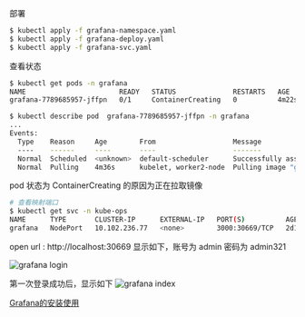 部署
```sh
$ kubectl apply -f grafana-namespace.yaml
$ kubectl apply -f grafana-deploy.yaml
$ kubectl apply -f grafana-svc.yaml
```

查看状态

```sh
$ kubectl get pods -n grafana
NAME                       READY   STATUS              RESTARTS   AGE
grafana-7789685957-jffpn   0/1     ContainerCreating   0          4m22s

$ kubectl describe pod  grafana-7789685957-jffpn -n grafana
...
Events:
  Type    Reason     Age        From                   Message
  ----    ------     ----       ----                   -------
  Normal  Scheduled  <unknown>  default-scheduler      Successfully assigned kube-ops/grafana-7789685957-jffpn to worker2-node
  Normal  Pulling    4m36s      kubelet, worker2-node  Pulling image "grafana/grafana:laster"
```
pod 状态为 ContainerCreating 的原因为正在拉取镜像


```sh
# 查看映射端口
$ kubectl get svc -n kube-ops
NAME      TYPE       CLUSTER-IP      EXTERNAL-IP   PORT(S)          AGE
grafana   NodePort   10.102.236.77   <none>        3000:30669/TCP   2d17h
```

open url : http://localhost:30669 显示如下，账号为 admin 密码为 admin321

![grafana login](https://www.qikqiak.com/k8s-book/docs/images/grafana-login.png)

第一次登录成功后，显示如下
![grafana index](https://www.qikqiak.com/k8s-book/docs/images/grafana-index.png)


[Grafana的安装使用](https://www.qikqiak.com/k8s-book/docs/56.Grafana的安装使用.html)